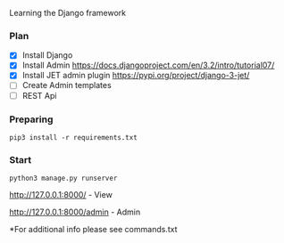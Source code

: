 Learning the Django framework

### Plan
- [x] Install Django
- [x] Install Admin https://docs.djangoproject.com/en/3.2/intro/tutorial07/
- [x] Install JET admin plugin https://pypi.org/project/django-3-jet/
- [ ] Create Admin templates
- [ ] REST Api

### Preparing
    pip3 install -r requirements.txt
### Start
    python3 manage.py runserver

http://127.0.0.1:8000/ - View

http://127.0.0.1:8000/admin  - Admin


*For additional info please see commands.txt